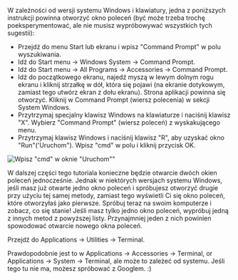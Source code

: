 <!--sec data-title="Opening: Windows" data-id="windows_prompt" data-collapse=true ces-->

W zależności od wersji systemu Windows i klawiatury, jedna z poniższych instrukcji powinna otworzyć okno poleceń (być może trzeba trochę poeksperymentować, ale nie musisz wypróbowywać wszystkich tych sugestii):

- Przejdź do menu Start lub ekranu i wpisz "Command Prompt" w polu wyszukiwania.
- Idź do Start menu → Windows System → Command Prompt.
- Idź do Start menu → All Programs → Accessories → Command Prompt.
- Idź do początkowego ekranu, najedź myszą w lewym dolnym rogu ekranu i kliknij strzałkę w dół, która się pojawi (na ekranie dotykowym, zamiast tego utwórz ekran z dołu ekranu). Strona aplikacji powinna się otworzyć. Kliknij w Command Prompt (wiersz polecenia) w sekcji System Windows.
- Przytrzymaj specjalny klawisz Windows na klawiaturze i naciśnij klawisz "X". Wybierz "Command Prompt" (wiersz poleceń) z wyskakującego menu.
- Przytrzymaj klawisz Windows i naciśnij klawisz "R", aby uzyskać okno "Run"('Uruchom"). Wpisz "cmd" w polu i kliknij przycisk OK.

![Wpisz "cmd" w oknie "Uruchom""](../python_installation/images/windows-plus-r.png)

W dalszej części tego tutoriala konieczne będzie otwarcie dwóch okien poleceń jednocześnie. Jednak w niektórych wersjach systemu Windows, jeśli masz już otwarte jedno okno poleceń i spróbujesz otworzyć drugie przy użyciu tej samej metody, zamiast tego wyświetli Ci się okno poleceń, które otworzyłaś jako pierwsze. Spróbuj teraz na swoim komputerze i zobacz, co się stanie! Jeśli masz tylko jedno okno poleceń, wypróbuj jedną z innych metod z powyższej listy. Przynajmniej jeden z nich powinien spowodować otwarcie nowego okna poleceń.

<!--endsec-->

<!--sec data-title="Opening: OS X" data-id="OSX_prompt" data-collapse=true ces-->

Przejdź do Applications → Utilities → Terminal.

<!--endsec-->

<!--sec data-title="Opening: Linux" data-id="linux_prompt" data-collapse=true ces-->

Prawdopodobnie jest to w Applications → Accessories → Terminal, or Applications → System → Terminal, ale może to zależeć od systemu. Jeśli tego tu nie ma, możesz spróbować z Googlem. :)

<!--endsec-->